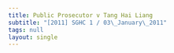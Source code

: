 ```yaml
---
title: Public Prosecutor v Tang Hai Liang
subtitle: "[2011] SGHC 1 / 03\_January\_2011"
tags: null
layout: single
---
```


